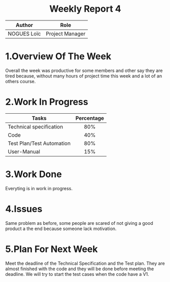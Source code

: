 <h1 align="center"> Weekly Report 4 </h1>

| Author      | Role            |
| ----------- | --------------- |
| NOGUES Loïc | Project Manager |
# 1.Overview Of The Week
Overall the week was productive for some members and other say they are tired because, without many hours of project time this week and a lot of an others course.





# 2.Work In Progress
| Tasks                     | Percentage |
| ------------------------- | :--------: |
| Technical specification   |    80%     |
| Code                      |    40%     |
| Test Plan/Test Automation |    80%     |
| User-Manual               |    15%     |






# 3.Work Done
Everyting is in work in progress.




# 4.Issues
Same problem as before, some people are scared of not giving a good product a the end because someone lack motivation.






# 5.Plan For Next Week
Meet the deadline of the Technical Specification and the Test plan.
They are almost finished with the code and they will be done before meeting the deadline.
We will try to start the test cases when the code have a V1.